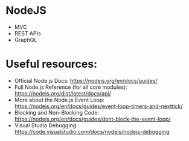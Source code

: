 # NodeJS

* MVC
* REST APIs 
* GraphQL

# Useful resources:

* Official Node.js Docs: https://nodejs.org/en/docs/guides/
* Full Node.js Reference (for all core modules): https://nodejs.org/dist/latest/docs/api/
* More about the Node.js Event Loop: https://nodejs.org/en/docs/guides/event-loop-timers-and-nexttick/
* Blocking and Non-Blocking Code: https://nodejs.org/en/docs/guides/dont-block-the-event-loop/
* Visual Studio Debugging : https://code.visualstudio.com/docs/nodejs/nodejs-debugging